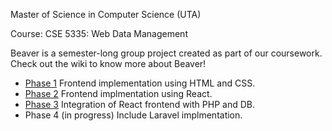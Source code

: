 Master of Science in Computer Science (UTA)

Course: CSE 5335: Web Data Management

Beaver is a semester-long group project created as part of our coursework. 
Check out the wiki to know more about Beaver!

 - [Phase 1](https://sxk3962.uta.cloud/Project_phase1/)
	 Frontend implementation using HTML and CSS.
 - [Phase 2](https://mxj3631.uta.cloud/)
	Frontend implmentation using React.
 - [Phase 3](https://axk4079.uta.cloud/login)
	 Integration of React frontend with PHP and DB.
 - Phase 4 (in progress)
	 Include Laravel implmentation.
